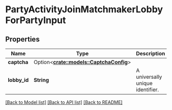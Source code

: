 # PartyActivityJoinMatchmakerLobbyForPartyInput

## Properties

Name | Type | Description | Notes
------------ | ------------- | ------------- | -------------
**captcha** | Option<[**crate::models::CaptchaConfig**](CaptchaConfig.md)> |  | [optional]
**lobby_id** | **String** | A universally unique identifier. | 

[[Back to Model list]](../README.md#documentation-for-models) [[Back to API list]](../README.md#documentation-for-api-endpoints) [[Back to README]](../README.md)


